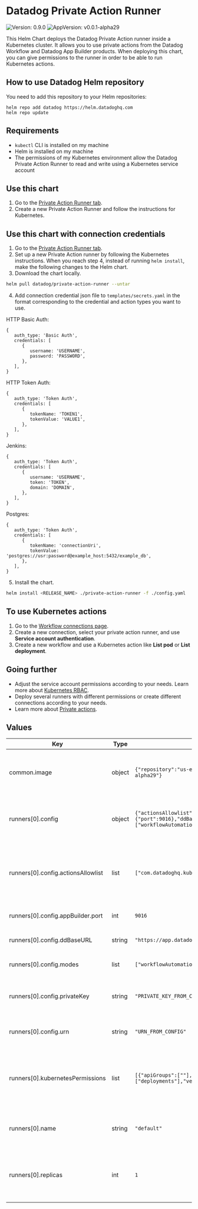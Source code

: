 # Datadog Private Action Runner

![Version: 0.9.0](https://img.shields.io/badge/Version-0.9.0-informational?style=flat-square) ![AppVersion: v0.0.1-alpha29](https://img.shields.io/badge/AppVersion-v0.0.1--alpha29-informational?style=flat-square)

This Helm Chart deploys the Datadog Private Action runner inside a Kubernetes cluster. It allows you to use private actions from the Datadog Workflow and Datadog App Builder products. When deploying this chart, you can give permissions to the runner in order to be able to run Kubernetes actions.

## How to use Datadog Helm repository

You need to add this repository to your Helm repositories:

```
helm repo add datadog https://helm.datadoghq.com
helm repo update
```

## Requirements
* `kubectl` CLI is installed on my machine
* Helm is installed on my machine
* The permissions of my Kubernetes environment allow the Datadog Private Action Runner to read and write using a Kubernetes service account

## Use this chart
1. Go to the [Private Action Runner tab](https://app.datadoghq.com/workflow/private-action-runners).
2. Create a new Private Action Runner and follow the instructions for Kubernetes.

## Use this chart with connection credentials
1. Go to the [Private Action Runner tab](https://app.datadoghq.com/workflow/private-action-runners).
2. Set up a new Private Action runner by following the Kubernetes instructions. When you reach step 4, instead of running `helm install`, make the following changes to the Helm chart.
3. Download the chart locally.
```bash
helm pull datadog/private-action-runner --untar
```
4. Add connection credential json file to `templates/secrets.yaml` in the format corresponding to the credential and action types you want to use.

HTTP Basic Auth:
```
{
   auth_type: 'Basic Auth',
   credentials: [
      {
         username: 'USERNAME',
         password: 'PASSWORD',
      },
   ],
}
```
HTTP Token Auth:
```
{
   auth_type: 'Token Auth',
   credentials: [
      {
         tokenName: 'TOKEN1',
         tokenValue: 'VALUE1',
      },
   ],
}
```
Jenkins:
```
{
   auth_type: 'Token Auth',
   credentials: [
      {
         username: 'USERNAME',
         token: 'TOKEN',
         domain: 'DOMAIN',
      },
   ],
}
```
Postgres:
```
{
   auth_type: 'Token Auth',
   credentials: [
      {
         tokenName: 'connectionUri',
         tokenValue: 'postgres://usr:password@example_host:5432/example_db',
      },
   ],
}
```
5. Install the chart.
```bash
helm install <RELEASE_NAME> ./private-action-runner -f ./config.yaml
```

## To use Kubernetes actions
1. Go to the [Workflow connections page](https://app.datadoghq.com/workflow/connections).
2. Create a new connection, select your private action runner, and use **Service account authentication**.
3. Create a new workflow and use a Kubernetes action like **List pod** or **List deployment**.

## Going further
* Adjust the service account permissions according to your needs. Learn more about [Kubernetes RBAC](https://kubernetes.io/docs/reference/access-authn-authz/rbac).
* Deploy several runners with different permissions or create different connections according to your needs.
* Learn more about [Private actions](https://docs.datadoghq.com/service_management/app_builder/private_actions).

## Values

| Key | Type | Default                                                                                                                                                                                                                                        | Description |
|-----|------|------------------------------------------------------------------------------------------------------------------------------------------------------------------------------------------------------------------------------------------------|-------------|
| common.image | object | `{"repository":"us-east4-docker.pkg.dev/datadog-sandbox/apps-on-prem/onprem-runner","tag":"v0.0.1-alpha29"}`                                                                                                                                   | Current Datadog Private Action Runner image |
| runners[0].config | object | `{"actionsAllowlist":["com.datadoghq.kubernetes.core.listPod"],"appBuilder":{"port":9016},"ddBaseURL":"https://app.datadoghq.com","modes":["workflowAutomation","appBuilder"],"privateKey":"PRIVATE_KEY_FROM_CONFIG","urn":"URN_FROM_CONFIG"}` | Configuration for the Datadog Private Action Runner |
| runners[0].config.actionsAllowlist | list | `["com.datadoghq.kubernetes.core.listPod"]`                                                                                                                                                                                                    | List of actions that the Datadog Private Action Runner is allowed to execute |
| runners[0].config.appBuilder.port | int | `9016`                                                                                                                                                                                                                                         | Required port for App Builder Mode |
| runners[0].config.ddBaseURL | string | `"https://app.datadoghq.com"`                                                                                                                                                                                                                  | Base URL of the Datadog app |
| runners[0].config.modes | list | `["workflowAutomation","appBuilder"]`                                                                                                                                                                                                          | Modes that the runner can run in |
| runners[0].config.privateKey | string | `"PRIVATE_KEY_FROM_CONFIG"`                                                                                                                                                                                                                    | The runner's privateKey from the enrollment page |
| runners[0].config.urn | string | `"URN_FROM_CONFIG"`                                                                                                                                                                                                                            | The runner's URN from the enrollment page |
| runners[0].kubernetesPermissions | list | `[{"apiGroups":[""],"resources":["pods"],"verbs":["list","get"]},{"apiGroups":["apps"],"resources":["deployments"],"verbs":["list","get"]}]`                                                                                                   | List of Kubernetes permissions that the Datadog Private Action Runner has |
| runners[0].name | string | `"default"`                                                                                                                                                                                                                                    | Name of the Datadog Private Action Runner |
| runners[0].replicas | int | `1`                                                                                                                                                                                                                                            | Number of pod instances for the Datadog Private Action Runner |
